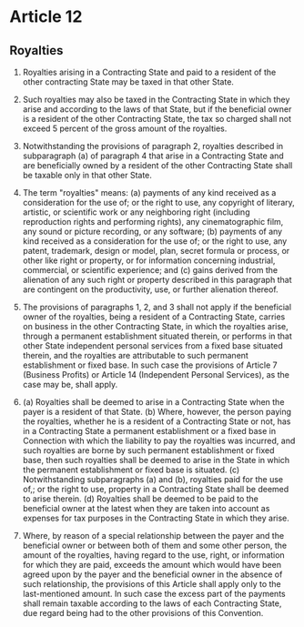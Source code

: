 # Article 12
## Royalties

1. Royalties arising in a Contracting State and paid to a resident of the other contracting State
may be taxed in that other State.

2. Such royalties may also be taxed in the Contracting State in which they arise and according
to the laws of that State, but if the beneficial owner is a resident of the other Contracting State,
the tax so charged shall not exceed 5 percent of the gross amount of the royalties.

3. Notwithstanding the provisions of paragraph 2, royalties described in subparagraph (a) of
paragraph 4 that arise in a Contracting State and are beneficially owned by a resident of the other
Contracting State shall be taxable only in that other State.

4. The term "royalties" means:
  (a) payments of any kind received as a consideration for the use of; or the right to
  use, any copyright of literary, artistic, or scientific work or any neighboring right
  (including reproduction rights and performing rights), any cinematographic film, any
  sound or picture recording, or any software;
  (b) payments of any kind received as a consideration for the use of; or the right to
  use, any patent, trademark, design or model, plan, secret formula or process, or other like
  right or property, or for information concerning industrial, commercial, or scientific
  experience; and
  (c) gains derived from the alienation of any such right or property described in this
  paragraph that are contingent on the productivity, use, or further alienation thereof.

5. The provisions of paragraphs 1, 2, and 3 shall not apply if the beneficial owner of the
royalties, being a resident of a Contracting State, carries on business in the other Contracting
State, in which the royalties arise, through a permanent establishment situated therein, or
performs in that other State independent personal services from a fixed base situated therein, and
the royalties are attributable to such permanent establishment or fixed base. In such case the
provisions of Article 7 (Business Profits) or Article 14 (Independent Personal Services), as the
case may be, shall apply.

6.  (a) Royalties shall be deemed to arise in a Contracting State when the payer is a
    resident of that State.
    (b) Where, however, the person paying the royalties, whether he is a resident of a
    Contracting State or not, has in a Contracting State a permanent establishment or a fixed
    base in Connection with which the liability to pay the royalties was incurred, and such
    royalties are borne by such permanent establishment or fixed base, then such royalties
    shall be deemed to arise in the State in which the permanent establishment or fixed base
    is situated.
    (c) Notwithstanding subparagraphs (a) and (b), royalties paid for the use of,; or the
    right to use, property in a Contracting State shall be deemed to arise therein.
    (d) Royalties shall be deemed to be paid to the beneficial owner at the latest when
    they are taken into account as expenses for tax purposes in the Contracting State in which
    they arise.

7. Where, by reason of a special relationship between the payer and the beneficial owner or
between both of them and some other person, the amount of the royalties, having regard to the
use, right, or information for which they are paid, exceeds the amount which would have been
agreed upon by the payer and the beneficial owner in the absence of such relationship, the
provisions of this Article shall apply only to the last-mentioned amount. In such case the excess
part of the payments shall remain taxable according to the laws of each Contracting State, due
regard being had to the other provisions of this Convention.
